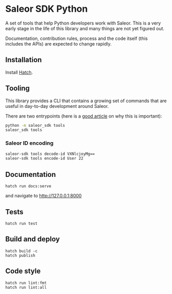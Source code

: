 # Saleor SDK Python

A set of tools that help Python developers work with Saleor. This is a very early stage in the life of this library and many things are not yet figured out. 

Documentation, contribution rules, process and the code itself (this includes the APIs) are expected to change rapidly.

## Installation

Install [Hatch](https://hatch.pypa.io/latest/install/#pipx).

## Tooling

This library provides a CLI that contains a growing set of commands that are useful in day-to-day development around Saleor.

There are two entrypoints (here is a [good article](https://snarky.ca/why-you-should-use-python-m-pip/) on why this is important):

```sh
python -m saleor_sdk tools
saleor_sdk tools
```

### Saleor ID encoding

```sh
saleor-sdk tools decode-id VXNlcjoyMg==
saleor-sdk tools encode-id User 22
```

## Documentation

```
hatch run docs:serve
```

and navigate to http://127.0.0.1:8000

## Tests

```
hatch run test 
```

## Build and deploy

```
hatch build -c
hatch publish
```

## Code style

```
hatch run lint:fmt
hatch run lint:all
```
